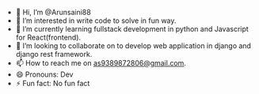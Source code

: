 - 👋 Hi, I’m @Arunsaini88
- 👀 I’m interested in write code to solve in fun way.
- 🌱 I’m currently learning fullstack development in python and Javascript for React(frontend).
- 💞️ I’m looking to collaborate on to develop web application in django and django rest framework.
- 📫 How to reach me on as9389872806@gmail.com.
- 😄 Pronouns: Dev
- ⚡ Fun fact: No fun fact 

<!---
Arunsaini88/Arunsaini88 is a ✨ special ✨ repository because its `README.md` (this file) appears on your GitHub profile.
You can click the Preview link to take a look at your changes.
--->
